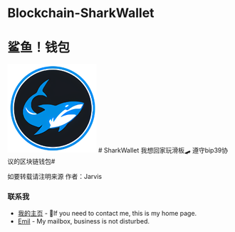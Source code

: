 # Blockchain-SharkWallet
# 鲨鱼！钱包
<!-- ![enter image description here](https://github.com/jarvis0919/SharkWallet/blob/main/img/logo1.png?raw=true) -->
<img src="https://github.com/jarvis0919/SharkWallet/blob/main/img/logo1.png" width="200" />
# SharkWallet 我想回家玩滑板🛹
遵守bip39协议的区块链钱包#



<!-- ## 目录
- [前言](#前言)
- [第一章 背景与现状](#第一章背景与现状)
	- [1.1 保险业的发展历史](#11保险业的发展历史)
	- [1.2 保险业利用信息化社会的发展现状](#12保险业利用信息化社会的发展现状)
	- [1.3 基于区块链的保险业的发展前景](#13基于区块链的保险业的发展前景)
- [第二章 区块链技术于保险业的优势](#第二章区块链技术于保险业的优势)
	- [2.1 传统保险业的弊端](#21传统保险业的弊端)
	- [2.2 基于区块链的智能保险业的优势](#22基于区块链的智能保险业的优势)
- [第三章 基于区块链的智能化保险方案设计](#第三章-基于区块链的智能化保险方案设计)
 	- [3.1 业务设计](#31-业务设计)
	- [3.2 架构设计](#32-架构设计)
	- [3.3 交互设计](#33-交互设计)
- [第四章 方案设计的技术支持](#第四章-方案设计的技术支持)
   	- [4.1 技术配置及硬件基础](#41-技术配置及硬件基础)
- [第五章 商业模式](#第五章-商业模式)
- [第六章 其他](#第六章-其他)
   	- [转载](#转载)
	- [联系我Emil](#联系我)

## 前言
>现代社会发展过程中,风险无处不在,保险公司是社会经济正常运转、持续发展的后盾。经过改革开放30年的发展,我国保险业取得了举世瞩目的成就,逐步成长为国民经济发展中的明星行业。保险业积极参与经济建设和社会发展活动,积极主动渗透到国民经济的方方面面。
到2007年,保险机构已成为债券市场的第二大机 构投资者和股票市场的重要机构投资者,在企业债、次级债等投资领域占据了主导地位;同时,积极参与抗灾救灾,勇于承担社会责任。在2008年初南方低温雨 雪冰冻灾害和5.12汶川地震两场重大自然灾害发生后,保险业全力投入抗灾救灾和灾后重建,得到了各级党委政府和人民群众的认可。保险逐浙成为人们日常生活话题。当然,随着保险业快速发展,存在产品结构单一、创新能力不足、行业恶性竞争、形象不佳和理赔运行现状不甚理想等问题也十分突出。因此,正确分析和认识中国保险业的现状及其存在问题,对规范中国保险市场、促进保险业的发展, 均有重要的指导意义。

## 第一章 背景与现状
### 1.1保险业的发展历史

##### （一）中国保险业的开端。
> 鸦片战争以后，西方列强迫使清政府签订了一系列不平等条约，加强了对我国的政治、军事、经济的侵略。外国保险公司纷纷登陆中国，中国保险市场逐渐形成。外国保险公司凭借不平等条约所持有的政治特权扩张业务领域，利用买办招揽业务，垄断了早期的中国保险市场从中，攫取了巨额利润。面对外商独占中国保险市场，每年从中国掠夺巨额利润，致使白银大量外流这一严峻事实，中国人民振兴图强、维护民族权利、自办保险的民族意识被激起。在此情况下，1865年月25日义和公司保险行在上海创立。义和公司保险行，是我国第一家自办的保险机构，其成立打破了外商保险公司独占中国保险市场的局面，为以后民族保险业的兴起开辟了先河。提到保险业就不得不提到航运业，保险与贸易两者是互为表里的关系。轮船招商局于1872年在上海成立，是中国人自办的最早的轮船航运企业，也是现在的招商局集团的前身。它不仅是中国现代航运业的起点，也可以说是中国保险业的源头之一。轮船招商局自创办之日起就深刻明白保险对于航运业的重要作用。作为一种打击竞争对手的手法，早期依附于外商航运业的外资保险公司听命于上司，为了击垮轮船招商局，对其所属船舶百般刁难。收取高额保费、对中国本土产的船只不保等限制。以李鸿章为代表的洋务派，为适应航运业发展的需要，先后创办了“保险招商局”、“仁和水险公司”和“济和水火险公司”等官办保险公司，取得了较好保险的经营业绩，并坚持与外商保险公司进行斗争，从而在一定程度上抵制了外商对中国保险市场的控制。当然，洋务派在保险业方面的努力不能改变外商垄断中国保险市场的局面。
##### （二）建国前在夹缝中生存发展的民族保险业。
> 民国初期，中国民族保险业获得了难得的发展机遇：一是民国初建需要刺激工商业的发展以稳定政权；二是第一次世界大战的爆发，欧美列强卷入战争，无暇东顾，大大减缓了洋商对中国保险市场的控制；三是五四运动的爆发，反帝斗争的兴起，赢得了整个民族对民族工商业的支持和对洋商的抵制。从1912年到1925，国内陆续创办了华安合群等30余家民族保险公司，华资寿险市场一度兴起，但由于经营不善，其中停业者居多。
至上世纪20年代中后期，金融资本投入保险业，民族银行开始兴办保险企业，民族保险业始有进一步发展。保险业有了突破性的发展，出现了太平保险公司这样实力雄厚、信誉卓著，分支机构代理网点遍布全国各大城市，甚至涉足南洋市场，在国际上也有一定声誉的民族保险公司。但是抗日战争爆发后，保险业受到巨大的冲击。
##### （三）新中国后保险行业的发展
> 建国后中国保险业的发展史，可谓跌宕起伏。经历了建国初期的起步，到六七十年代的低谷，最后到现在的快速发展的过程。保险业作为国家经济发展的晴雨表，到上个世纪末，经过了四个发展时期。一是在五十年代的初创时期，保险业仅中国人民保险公司一家国有保险公司，保险业务的发展还处于初级拓荒阶段，业务范围也十分狭窄，但是当时保险业配合新中国经济建设，在保障生产安全、促进物资交流、安定人民生活、壮大国有资产等发挥了积极作用；第二阶段是在六七十年代的低谷期，由于当时的历史原因，本外币保险业务基本停办，仅保留五大口岸城市的涉外险业务，保险业陷入长达二十年的停滞时期，发展严重受挫；第三阶段是八十年代的复苏期，伴随着中国改革开放和经济发展，保险业迅速崛起，为国家经济建设和人民生活提供多方面广泛的服务，但市场经营主体仍处于人保独家垄断状态；第四阶段是九十年代的发展期，保险业独家垄断的格局被打破，取而代之的是中外保险公司多家竞争、共同发展的多元化新格局。进入二十世纪未找到目录项。以来，我国保险业正步入一个全新的发展阶段，根据我国入世承诺，保险业在金融行业中开放力度最大，开放过渡期最短。2004年12月11日过渡期结束，我国保险业进入全面对外开放的新时期，呈现出日渐市场化、专业化、国际化、规范化的新特点。
30年的改革开放为我国保险业发展注入了新的生机和活力。改革开放之初，我国保险市场由一家公司经营，全部保费收入只有4.6亿元。到2007年，全国保险公司达到110家，总资产达到2.9万亿元，实现保费收入7000多亿元，市场规模增长
1500多倍。
##### （四）目前我国保险业发展现状
> 中国保险业的整体实力与核心竞争能力不断提升、经济功能初步显现。回顾保险业６０年来的改革发展历程，虽然经历了曲折，但全行业始终坚持改革创新，在探索中国特色保险业发展道路上迈出了坚实的步伐取得了令人瞩目的发展成就，特别是党的十六大以来，在“抓监管、防风险、促发展”的总体思路指导下，我国保险业保持了又好又快的发展势头，在各方面取得了突出的成绩。

> 1、保险业务大发展，行业实力显著增强，竞争格局基本形成。保险业快速发展，业务领域逐步拓展。1980年恢复国内保险业务时，我国只有企财险、货运险、家财险、汽车险等几个保险业务种类。此后随着国内保险业风险管理技术的进步和经营管理能力的提高，业务领域逐步从财产损失保险扩展到人寿保险、责任保险、信用保证保险、意外伤害保险、健康保险等领域，目前已基本形成涵盖所有可保风险领域的业务和产品体系。保险业恢复经营以来，我国保费收入年均增长超过20%，是国民经济中发展最快的行业之一。2008年实现原保费收入9789亿元，世界排名第6位，中国已逐步成长为新兴的保险大国。资产规模不断壮大。1949年人民保险公司成立之初，仅有资本金约200万元。目前，全国保险公司总资产达到3.7万亿元。市场体系日益完善，从由国有保险独家经营保险业务，到目前全国共有保险公司120多家，初步建成了多种组织形式和所有制形式并存，公平竞争、共同发展的保险市场体系。

> 2、体制机制发生积极变化自改革开放以来，我国的保险业就分别从经营体制改革、公司体制改革、资金管理体制改革、保险监管体制改革四方面，进行了有条不紊的改革。首先保险业务经营体制改革。1996年，为了适应保险业快速发展和防范风险的需要，建立了保险分业经营体制，对产险、寿险实行专业化经营。人保、平安、太平洋等综合性保险公司相继完成产寿险分业经营体制改革。同时，为了提升保险业服务经济社会的能力与水平，对农业保险、健康保险、养老保险等业务领域探索实行专业化经营，专业性的保险公司开始逐渐成立。保险中介市场也逐步发育完善。公司体制改革。坚持从实际出发，采取“三步走”的战略，积极吸引外资和民营资本参股，引进境外战略投资者，优化股权结构，公司治理结构和运行机制不断完善。保险资金管理体制改革。实现了保险资金专业化集中运用，保险资产管理公司从无到有，目前达到10家，管理资产占保险业全部资产的82.6%；从资金运用结构看，实现了从银行存款为主向债券投资为主的转变。

> 3、全社会的风险和保险意识大提高改革开放前，我国保险市场的消费者规模相当有限，消费者对保险的了解非常少，保险意识处在一个较低的水平。随着革开放的不断推进，保险知识的普及也日渐展开，消费者对保险的认识和理解逐步深化。同时，随着收入水平的提高和市场化体制改革的推进，全社会的风险和保险意识逐步提升，消费者开始主动购买所需要的保险产品，并且在购买保险产品时，多方搜集所需保险产品的信息，了解保险市场行情。人民群众保险意识不断增强和消费行为日趋理性，标志着我国保险市场逐步向成熟的方向迈进。

> 4、保险创新取得积极进展。产品创新更加贴近市场需求，适应不同消费群体，开放不同的产品。针对居民日趋多元化的金融保险需求，突破保险产品传统保障功能的限制，开发了具有投资理财功能的产品。针对低收入人群开发了保费低廉、手续简便、保障适度的小额保险产品。适应建立多层次社会保障体系需要，开发了多种形式的商业养老和健康保险产品等。在产品贴近市场的情况下，营销创新与时俱进。从个人营销代理到现在的通过银行、邮局、车行等机构代理，甚至通过利用网络、电话等方式销售保险产品，为保险消费者提供便利、质优价廉的保险服务。在做到服务创新的同时，理论创新为产品创新和营销创新提供了理论基础。近年来特别是十六大以来，在总结保险实践经验的基础上，保险理论创新不断深入推进。提出了保险业发展阶段理论，作出了我国保险业仍处于发展的初级阶段的判断，首要任务是加快发展，做大做强。



### 1.2 保险业利用信息化社会的发展现状


加入WTO之后，外资保险公司全面进入，给并不发达的中国寿险、财险和再保险事业都带来了巨大影响。沿续传统的运作思路，已无法帮助中国保险企业培养起自身竞争力。仅以车险为例，2003年1月1日起，新的车险条款费率管理制度开始实施，机动车保险在市场开放、价格自由、竞争激烈的情况下，保险公司即使对购买同一车型的客户，也要考虑年龄不同、驾龄不同等因素，采取灵活的保费策略。这一点，没有IT系统的支持，没有客户信息的集成管理，没有整合的业务数据及精准的数据挖掘能力，没有完整的精算模型，显然是无法实现的。无人会怀疑，中国将会是最大的新兴保险市场。但就数据挖掘和CRM而言，中国保险企业的应用现状却令任何人都难以宽慰。在业务和技术投资“冒进式”增长的同时，保险公司在CRM应用、客户资源整合管理方面的投入，显然无法适应自身快速的成长势头。相比起普遍进入中国的世界性保险企业，中国保险公司的CRM应用落伍，已是不争的事实。信息化被视作金融业的生命线，对保险公司来讲，数据则如同企业生命体中生生不息的血脉。近10年来国内保险业信息一直处于加速度状态，2003年全年中国保险行业IT应用市场规模更是创记录地突破50亿元，人保、人寿、平安等大型保险公司和新成立的小型保险公司在信息化方面的投入都不遗余力。但在巨资进行信息化的同时，信息化技术组合中更为锐利、高效和复杂的数据仓库和决策支持工具，还没有被中国保险企业所广泛掌握。用一些保险公司业务人员的牢骚话来描述这种现状：报表、报告满天飞，不知哪个没水分数据、数字遍地有，不知哪个是真的客户、业务到处是，不知哪个最该抓考核、决策天天搞，不知哪个有准头。目前中国保险业数据管理应用的普遍现状是，汇集了大量客户信息和业务数据，但因为缺乏挖掘数据背后隐藏的知识的手段和工具，往往导致“数据爆炸但有效信息贫乏”，“信息繁杂但业务知识孤立”——这种局面若无改观，保险公司就会长期处于“低智商”的业务运行状态。从业务数据化到业务知识化，以数据挖掘(DM)为基础的数据仓库(Data Warehouse)、决策支持系统(DSS)建设，在未来数年中将受到保险公司的追捧。为提高决策支持水平，增进商业智能(BI)，保险公司往往需要以联机分析处理(OLAP)为平台进行数据挖掘(DM)，借助大规模数据，通过清洗、转换、装载等数据处理方法，发现大量资料间的关联与趋势，探寻独特的、通过其他方法发现不了的业务规律和模式。一般来看，数据挖掘的任务可以划分成四个层次：数据分析、知识发现、决策支持和金融智能。数据分析、知识发现、决策支持和金融智能，不仅是数据挖掘的不同层级的任务，也体现了保险公司在开展数据挖掘工作中的规划进度。早期的保险业数据仓库建设，关注的往往是数据分析和知识发现的内容，如提供统一及时的业务报表，提供集成的客户信息等。当具备了相应的数据挖掘基础，保险公司有可能将数据仓库的应用引入决策支持和商业智能的层面，更关注于提供决策信息支持、辅助业务管理、分析和评价经营业绩等主题领域，从而帮助保险公司跳出“低智商竞赛”的泥潭。今天的中国保险业，已不再是一个封闭的市场和垄断的格局，国际保险公司正层出不穷地推出新产品和新服务。致力于通过电子化和客户关系管理体系建设提升核心竞争力的中国保险公司，就一定要从核心的业务需求出发，切实推动自身的多层次CRM应用。从业务需求来看，作为典型的金融服务业企业，保险公司的主要业务集中在保险产品销售、风险控制、财务管理和投资管理上。在业务系统的处理中，目前的保险公司业务系统分为三个层级：核心业务处理系统、财务投资管理系统和风险管理系统。核心业务处理主要包括保险产品销售、保单处理、审核、出单、保全批改以及理陪、赔付等，体现了传统保险业务的主要流程;财务和投资管理主要涉及财务核算、资金管理、出于保值增值目标的投资管理、以及进入基金、债券市场的相应业务管理等;风险管理系统则包括了风险控制、绩效考核、再保险等内容。事实上，以业务为标准划分的保险系统，随着保险公司管理体制的变革、业务流程的更新必然会发生变化。最重要的是，如果系统的设计应用不是以客户为中心，以满足客户保险需求为基础的话，保险公司的服务质量和销售业绩就不可能大幅提高。换言之，保险公司在原有业务系统的基础上推动CRM应用，必须从多个层次着手。
>第一，必须以客户为中心，提高客户服务水平，如果没有CRM技术系统、呼叫中心等的支持，企业就难以大规模、标准化地提高服务质量；
第二，保险公司必须以集成管理客户信息为突破点，做好关键客户管理工作，从而稳定和发展优质的保险客户;
第三，保险公司要能够集成数据，实时分析业务发展情况，从而及时采取营销和调整策略，改进自己的销售管理和业务管理;
第四，
要能够通过分析数据、通过指标和模型来加强风险控制，做好绩效考核;
第五，
是借助CRM系统，分析客户需求以开发新产品，实现与业务系统的整合，提高保险公司的决策支持和商业智能水平。



### 1.3 基于区块链的保险业的发展前景

1. 具有广阔的应用价值
区块链可在产品开发、风险防范、流程优化以及相互保险等领域具有应用价值。身份识别:通过不可更改的身份证明信息降低保险欺诈风险；智能合约：智能合约能够完成理赔处理的自动执行，对于客户来说，这是一种可靠且透明的支付机制，而且智能合约能够用来强化具体合约规则；相互保险：利用区块链重构信任的基本特点，破解相互保险的信任难题，细化不同群体的风险特征和风险分散诉求，提升成员之间的知情权和选择权，从而创造一个更加公平、透明、安全和高效的互助机制。

2. 有助于提升保险业降本增效
区块链技术的去信任化与共识机制,使客户可以在平台自主下单,可以使保险行业运营成本大幅降低。弹性赔付机制,可以使保险公司合理安排存量资金,提高资金的配置效率。
在降低成本方面，以各保险公司为节点的联盟链，可以实现保险公司之间的信息共享。比如，在有共保或再保的保险赔偿情形中，通过将赔偿文件录入区块链中，所有的合同主体（保险人、再保险人及承保代理人等）都可以监测到保险赔偿的进展，能够及时处理保险理赔，极大地减少了保险公司的运营成本。

3. 有助缓解保险业务信息不对称
区块链技术可以打通保险机构与其他相关组织之间数据共享,防止道德风险和逆向选择。有助缓解保险业务信息不对称。

4. 自动理赔或成为发展方向
保险公司的产品资料利用区块链的方式储备。保险公司利用联盟链将数据上链，联盟链与银行及经纪的系统对接，双方所看到的产品资料便会保持一致。另外，区块链亦可记录保单的赔偿内容，可以为大部分的保险产品做到自动理赔。
总而言之，区块链在保险行业的应用因具有广阔的发展前景和众多的业务契合点，各家保险公司也已经开始布局和加速落地。毋容置疑，区块链等关键技术的日益成熟将为保险行业各环节价值链的重塑再造带来机遇，同时对投保人来讲也是长期利好。
案例剖析之提升健康险理赔流程
今年4月，波士顿咨询发布《携手区块链，保险科技企业引领行业技术革新》，对蚂蚁金服、众安保险通过区块链技术颠覆传统业务模型及IT架构进行了分析。随后中国银行保险报网就蚂蚁金服的案例进行了公开报道，我们来回顾一下。
根据以往经验，健康险的理赔处理可能耗时很长。然而，蚂蚁金服在2018年末推出了一个新的基于区块链的票据系统，极大地提升了流程的效率。
简单来说，在该系统中，医院、蚂蚁服务后端、保险公司等利益相关方都以“共识节点（consensus node）”的形式接入区块链中，即时同步数据和信息流。共识节点的设计旨在确保多个参与方在网络中的高可靠性，即网络中的基本分布式“单元”，并遵照特定的协议或算法达成一致（或共识）。只要支持区块链的基础设施运行良好（即信号基站、Wi-Fi带宽、laaS云配置等），就可以在几秒钟内完成保险理赔的处理和验证。
具体来看，在用户层，显示的是线下用户行为以及支付宝应用内的资金或理赔流。当患者前往医院时，只需携带已安装支付宝应用的智能手机。一旦患者完成治疗并付款，医院就会将电子发票开具至支付宝平台上的“发票管家”小程序，供患者即时查看。只需几次点击，同意保险条款和条件，理赔流程就会自动启动，患者将在约5秒内收到报销款项。
在功能层，从医院的角度来看，防篡改的发票可以直接在区块链上生成并发布，无需担心验证过程是否可靠。验证结果可为支付宝所接受，并供其他共识节点进行信息同步。
从蚂蚁区块链的角度来看，这就像一个链上客观中立的第三方，负责验证及同步必要的数据信息、连接重要的利益相关方。依赖于区块链本身不可篡改、可存证、可信流转的机制，蚂蚁区块链可充分消除该生态内其他参与方的信任顾虑。对于蚂蚁金服之外的各参与方来说，医疗票据流通过程中由于不信任而产生的交易摩擦、时间和人力成本得以充分降低，生态系统的多样性也将大大丰富。
从保险公司的角度来看，共识节点旨在提升理赔效率。如果采用传统的线下运营模式，患者即便通过电子钱包完成支付，也仍然需要提交许多纸质理赔材料，与理赔专员见面，或前往保险公司在当地的线下门店，并至少等待10个工作日才能获得赔款，而这还仅仅是在患者遵照要求提供了材料的前提下才成立的。如果在发票生成时就运用区块链进行跟踪同步的话，就可以用高效的自动化识别技术替代繁琐的核验流程。这样就可以从源头杜绝超标理赔、虚假理赔、发票欺诈等问题。只需等待患者同意和系统响应，即可立即进行理赔资金划拨。
在基础构架层，区块链的性质决定了其有能力迅速执行和同步反欺诈指令。与此同时，基础架构层能确保区块链的安全性，并为网络中的所有数据提供存储。未来预计将产生越来越多、各种类别的数据，例如医院开具的电子处方、可转让的通证化保险资产等。而那时，需要确保基础架构层足够稳固可靠，避免因基础架构能力不足而可能导致的数据事故。



## 第二章 区块链技术于保险业的优势
### 2.1 传统保险业的弊端

##### 一、寿险方面：
(一)、保险代理人的问题。
>1.有关保险代理人无证展业、展业宣传不规范，不完全履行对保险合同条款，特别是合同中的免责条款的说明和明确说明的法定义务的问题。实践中，往往存在未取得保险代理人资格的业务员展业的情况，也存在保险代理人在向客户介绍保险产品时，不出示保险合同原件的问题，阻碍了保险消费者对合同条款的理解，保险人也不能够履行说明和明确说明其法定的义务。
2、有的保险代理人，未经询问就代替保险消费者履行如实告知义务，为了促成保险合同成立，获得佣金收入阻碍保险消费者如实告知患病史、向保险消费者推荐缴费高、保障程度低的险种。保险代理人的收入主要是促成合同成立后，提取的佣金。有的保险代理人不顾职业道德，涉嫌误导和阻碍保险消费者履行告知义务，不负责任的促成合同成立，获得不当佣金收入。有的保险代理人为了获取高额佣金收入，不是按照保险消费者的需要，推荐保费高而保障程度低的险种，获取高额佣金收入，导致保险消费者在发生保险事故时，不能获得充分的保险金给付。

(二)、理赔时，
>保险公司收取保险消费者的保险合同原件无道理，导致保险消费者维权时缺乏证据的问题。当被保险人发生保险事故并申请理赔时，保险公司除了要求被保险人或是受益人提供证明被保险人发生保险事故的证据外，还要求保险消费者将保险合同的原件交回保险公司。当发生纠纷时，为了维权，保险消费者想讨回资料，哪怕是复印件都是非常困难的，人为的为保险消费者的维权设置门槛。

(三)、保险公司拒赔时不透明，不明确告知保险消费者拒赔的具体理由和所依据的证据。
>如保险公司以被保险人未如实告知为由拒赔时，不向保险消费者详细说明未告知的内容，即所依据的具体证据。

(四)、学平险违规承保的问题。
>保险公司往往通过教育行政管理部门或是学校变相地强制所有的学生购买学平险，甚至教师代收保险费。还有一些保险公司对新入学的大学生一次性的连续收取四年的保险费，违规短险长做。(五)、银行代理保险存在的问题
1、银行一般是以兼业代理人的身份代理销售保险产品，有关窗口的储蓄人员是否得到培训、是否具备销售保险产品的能力是个问题。
2、在银行代理保险中，储蓄员误导销售的情况屡有发生，如故意混淆保险和储蓄，用储蓄的概念来同保险产品进行类比。以不收取利息税、强调固定的收益率等来引诱储户来购买保险。甚至储蓄员不告知提前退保要扣除佣金，使低收入者、强调资金的流动性的资金所有者提前支取资金时受到损失。导致消费者对银行保险的产品性质不明、主体不明，以致保险纠纷不断。

(六)、一些含死亡责任的保单未有被保险人亲笔签名的问题这涉及保险消费者的生命利益的保护问题，也涉及到保险消费者的合同效力的问题、涉及到消费者是否能够获得保险理赔的问题、涉及到保险消费者的财产权的问题。
(七)、意外伤害保险合同约定，自发生事故之日起，180天内未向本公司提出书面索赔申请，即视为自动放弃权益。保险法规定，人寿保险的索赔期是五年，财产险的索赔期是两年。自发生事故之日起，180天应该是定残的时间。
(八)、公路旅客意外伤害险保单内容过于简化，缺少保户必有的信息。乘客乘坐车次、座位号、乘客的姓名等信息不明、保险公司不掌握购买保险的乘客的相关信息，易导致事故发生时的确认困难，影响保险消费者的合同利益，另一方面，易导致保险欺诈，损害保险公司的利益。
(九)、公路旅客意外医疗险的保险责任有限且与承运人应承担的责任重叠。公路旅客意外伤害保险设计存在瑕疵。公路旅客意外伤害保险中，意外医疗保险责任与承运人应该承担的责任及承运人责任险的保险责任重叠，易导致乘客受伤，在承运人承担责任后，得不到保险理赔或道德风险的发生。
(十)、共保体垄断销售航空旅客意外伤害保险
>(行业指导条款)，禁止航意险替代产品的
销售，涉嫌限制竞争导致垄断。在市场经济条件下，
目前“共保体”的存在制约了保险公司之间的竞争空间；限制了保险公司之间的价格竞争；客观上阻碍了保险商品的价格回归到客观、真实水平的进程；严重地挫伤了经营管理较好的、充满活力的、意图创新的新成立的保险公司实现扩大自己市场份额的积极性；不利于保险业的健康发展的，同时损害了消费者的利益，使得消费者的知情权、自主选择权、公平交易权受到侵害。
#### 二、财险方面：
(一)、机动车辆保险中，车损险及其附加险超额承保以及“新车购置价”易引发歧义的问题。
>1、新车购置价概念理解有歧义，通常消费者易理解为以前购买该保险机动车新车时的价格。但是，新车购置价却是指：合同中的新车购置价，是指：本保险合同签订时，在签订地购置与保险机动车同类型新车
(含车辆购置附加税)的价格。
2、在订立保险合同时，不对新车购置价进行解释，涉嫌大面积超额承保的问题。保险公司有关在车辆部分损害的情况下，新件换旧件的解释存在原则性的错误。损失补偿是原则。按照保险公司的逻辑，旧件就应该换旧件，这是原则，那么，即使是按照新车价投保，也应该是旧件换旧件。
3、保险公司如何公示新车购置价，特别是停产车型的新车购置价的确定问题。

(二)、部分财产保险公司的业务人员，专业素质差，对于应该理赔的案件，不按照正常申请理赔的程序作出理赔决定，口头错误的告知保险消费者拒赔，并拒收保险消费者的理赔材料，导致错误。比如：空中坠落物导致行使中的机动车车损，保险公司的出现场的工作人员错误地认为不属于保险责任范围，不对现场进行勘查和收取保险消费者的理赔材料，正常作出理赔决定。事实上，这种情况保险公司是应该理赔的。



### 2.2 基于区块链的智能保险业的优势
##### ▲保险索赔
- 处理保险索赔是一个缓慢、繁琐且容易出错的流程，需要重要数据和多方合作。例如，考虑由于另一个驾驶员的过失而发生车祸的驾驶员，驾驶员向保险公司提出索赔以弥补损失。然后，保险公司审查索赔并从过失驾驶人的保险公司处收回损失，不同保险公司可能具有不同的索赔处理流程和系统。这种方法效率低下且耗时长。
- 保险公司可以在保险索赔处理中利用区块链加快程序并最大限度地降低运营成本。利用区块链的安全和分布式分类账，保险公司和投保人可以数字化监控和管理每一项有形资产。保险公司可以使用智能合约对特定业务规则进行编码以自动处理索赔。例如，一些保险公司为延误的航班提供航班保险，在智能合约的帮助下，保险公司可以收集航班信息并与全球航空数据库通信，以监控多个航班状态，如果投保人延误超过两小时，智能合约可在与机场和投保人确认航班信息后，自动支付赔付费用。在区块链保险理赔的帮助下，投保人可以避免填写理赔表格。此外，保险公司可以减少处理和验证索赔数据的时间。

##### ▲健康保险
- 由于医疗机构、保险公司和患者等多方的参与，导致处理健康保险索赔流程变得异常复杂。例如，如果患者希望提交心脏手术的健康保险索赔，那么医疗机构必须向保险公司索取若干文件。为此，医疗机构必须从保险公司获得提交索赔的授权。手术后，保险公司从每个医疗机构和诊断病人的医生那里收集文件，而整个过程需要大量的文书工作。此外，医疗机构和保险公司用于记录患者信息的后端基础设施已经过时，而且不同医疗机构和保险公司可能会使用不同的格式和标准来存储数据，这可能会导致不一致和混淆。此外，敏感的患者数据受严格的隐私法保护。因此，医疗机构无意间在其组织内创建了数据孤岛。区块链在保险公司的出现可以帮助患者安全地分享他们的数据，同时确保隐私。区块链网络是加密安全的，以避免非法修改数据。患者可以根据具体情况授予保险公司访问权限。在区块链的帮助下，医疗保健机构可以创建一个实时同步的全行业患者数据存储库。使用这种方法，保险公司可以审计多个医疗机构的医疗信息。
##### ▲资产跟踪
- 据统计，在美国有70540人拥有价值5000万美元以上的净资产。这些高净值人士拥有高价值资产，如珠宝、艺术品、葡萄酒、私人岛屿、游艇等。随着资产数量的不断增加，追踪这些资产所有权和价值的证据会变得越来越复杂。保险公司可以在分散网络的帮助下利用区块链进行资产跟踪。资产所有者可以在区块链网络上注册他们的资产，而网络的每个节点都将包含资产的不可变记录。如果资产所有者将资产转让给另一个人，那么该交易将被记录在网络上。使用这种方法，每个资产所有者都可以追溯到所有以前的所有者。此外，由于区块链的加密性质，交易历史不能修改或编辑。通过这种方法，将区块链引入保险公司可以有效简化资产跟踪并提供所有权证明。
##### ▲欺诈检测
- 统计数据显示，据保守估计，保险欺诈每年窃取近800亿美元。由于这种保险欺诈，美国家庭平均面临400至700美元的保费上涨。参与保险欺诈的犯罪分子经常利用漏洞，在这些漏洞中，欺诈模式只能通过跨多个保险公司的广泛数据集来识别。然而，由于竞争和法律方面的挑战，保险公司无法共享此类信息，因此，传统的欺诈检测方法是无效的。将区块链引入保险公司将改善多家保险公司之间的合作。借助区块链驱动的分布式账本，保险公司可以记录每一笔交易，并使用加密和访问控制保护数据。保险公司可以共享交易数据，并协作在整个生态系统中查找可疑行为和模式。通过利用保险公司中的区块链，保险公司可以消除重复保险索赔订单，并减少伪造和保费损失。




## 第三章  基于区块链的智能化保险方案设计
### 3.1 业务设计
基于区块链的智能化保险作为信用社会中的理财产品，取代传统保险业的业务员模式，
并通过区块链保存不可篡改的特性、以及智能合约的全自动化，来实现行业革新。
从业务功能上来说，智能化保险应用包括发行保险产品、客户购买、时长内赔保、查验保险是否过期。
几个环节，
1. 发行保险产品
由保险公司研发保险理财产品，并于平台上发行。
2. 客户购买
于平台上自行挑选保险产品，客户提供由政府机构或医疗机构开出的证明等各项信息或凭证，通过购买保险要求验证，
自主购买。
3. 时长内赔保
投保人或受益者提供相关证明于平台，符合要求后，保额会自动发送至购保时所设置的账户。
具体
流程如下：
>（1）投保人或受益者提供相关证明；
（2）智能合约自动核验是否合格；
（3）符合要求，保额会自动发送至购保时所设置的账户。

区块链智能化保险平台包括统一后台管理中心、客户个人中心。其中统一后台管理中心集合了保险发行服务，合约金额查看服务，为公司企业服务。客户个人中心是提供给客户使用，客户可以通过电脑客户端、手机客户端，访问平台。挑选符合自己需求的保险购买。

### 3.2 架构设计
#### （1）结构体
 **保险项目**
```sh
struct Insurance_items {
        //保险项目
        string name; //项目名
        string requirements; //要求（接口 例如：死亡证明，事故证明，病情证明）
        uint128 Price; //价格
        address publisherid; //发行人
        string publisher; //发布者
        uint128 Insured_price; //保价
    }
```
>由保险研发部研发

**保单**
```sh
struct Insurance_policy {
        //保单
        uint256 starttime; //开始时间
        uint256 stoptime; //结束时间
        address holdner; //投保人地址
        address benner; //受益人地址
        bool Policy_status; //保单状态
        string Policy_type; //保险项目
        uint256 Indemnity; //赔款
        string requirement; //保险要求
    }
```
>保险单

**客户对象**
```sh
struct policy_holder {
        //投保人
        string name; //姓名
        string personal_information; //投保人信息
        uint32 age; //年龄
        bool guardian; //是否有监护人
        string Insured_object_status; //受保对象状态
        address holderOwner; //投保人地址id
        uint32 password; //密码
    }
```
**公司研发部**
```sh
   struct company {
        //公司保险研发部
        string identity; //身份
        address companyOwner; //地址id
        uint32 password;
        uint32 id;
    }
```
>公司内部使用

#### **（2）方法**
**合约内预存款**
```sh
   function giveMEeth() public payable returns (bool) {
    }
```
**创建公司操作账户**
```sh
       function addcompany(
        string memory _name,
        address _pAdd,
        uint32 _password
    ) public returns (uint32 kk) {
        uint32 userId = companyid++;
        companys[userId].identity = _name;
        companys[userId].companyOwner = _pAdd;
        companys[userId].password = _password;
        companys[userId].id = userId;
        return userId;
    }
```
**查看公司权限账户**
```sh
    function getcompany(uint32 _ids,uint32 psw)
        public
        view
        returns (
            string memory a1,
            address a2,
            uint32 a3,
            uint32 a4
        )
    {
        require(companys[_ids].password == psw);
        require(companys[_ids].companyOwner == msg.sender);
        a1 = companys[_ids].identity;
        a2 = companys[_ids].companyOwner;
        a3 = companys[_ids].password;
        a4 = companys[_ids].id;
        return (a1, a2, a3, a4);
    }
```
**创建保险**
```sh
    function additems(
        uint32 _ownerId,
        uint32 _password,
        string memory _name,
        string memory _requirements,
        uint128 _price,
        uint128 _inprice
    ) public returns (uint32) {
        require(companys[_ownerId].companyOwner == msg.sender);
        require(companys[_ownerId].password == _password);
        uint32 id1 = itemid++;
        items[id1].name = _name;
        items[id1].requirements = _requirements;
        items[id1].Price = _price;
        items[id1].Insured_price = _inprice;
        items[id1].publisher = companys[_ownerId].identity;
        items[id1].publisherid = companys[_ownerId].companyOwner;
        return id1;
    }
```
**查看目前的保险项目**
```sh
   function getitems(uint32 _id2)
        public
        view
        returns (
            string memory s1,
            string memory s2,
            uint256 s3,
            uint256 s4,
            string memory s5,
            address s6
        )
    {
        s1 = items[_id2].name;
        s2 = items[_id2].requirements;
        s3 = items[_id2].Price;
        s4 = items[_id2].Insured_price;
        s5 = items[_id2].publisher;
        s6 = items[_id2].publisherid;
        return (s1, s2, s3, s4, s5, s6);
    }
```
**创建客户账户**
```sh
    function addholder(
        string memory _name,
        string memory _perinfor,
        uint32 _age,
        bool guardian2,
        string memory _obst,
        address _owner,
        uint32 _password1
    ) public returns (uint32) {
        uint32 id3 = holderid++;
        holder[id3].name = _name;
        holder[id3].personal_information = _perinfor;
        holder[id3].age = _age;
        holder[id3].guardian = guardian2;
        holder[id3].Insured_object_status = _obst;
        holder[id3].holderOwner = _owner;
        holder[id3].password = _password1;
        return id3;
    }
```
**查看客户账户**
```sh
    function getholder(uint32 _id4, uint32 _password2)
        public
        view
        returns (
            string memory d1,
            string memory d2,
            uint32 d3,
            string memory d4,
            address d5
        )
    {
        require(holder[_id4].password == _password2);
        require(holder[_id4].holderOwner == msg.sender);
        d1 = holder[_id4].name;
        d2 = holder[_id4].personal_information;
        d3 = holder[_id4].age;
        d4 = holder[_id4].Insured_object_status;
        d5 = holder[_id4].holderOwner;
        return (d1, d2, d3, d4, d5);
    }
```
**得到保险项目的时长价格**
```sh
    function getprice(uint32 idi, uint32 _limit) public view returns (uint256) {
        return uint256(items[idi].Price * _limit);
    }
```
**创建保单**
```sh
    function addpolicy(
        uint32 _limit,
        address _holdner,
        address _benner,
        uint32 id7
    ) public payable returns (bool) {
        uint256 timestart = block.timestamp;
        uint256 timestop = _limit * 86400 + block.timestamp;
        require(msg.value == uint256(items[id7].Price * _limit));
        uint32 id6 = policyid++;
        policy[id6].starttime = timestart;
        policy[id6].stoptime = timestop;
        policy[id6].holdner = _holdner;
        policy[id6].benner = _benner;
        policy[id6].Policy_status = true;
        policy[id6].Policy_type = items[id7].name;
        policy[id6].Indemnity = items[id7].Insured_price;
        policy[id6].requirement = items[id7].requirements;
        return true;
    }
```
**查看账户所属下的保单**
```sh
    function getpolicy(uint32 id8)
        public
        returns (
            uint256 g1,
            uint256 g2,
            address g3,
            address g4,
            bool g5,
            string memory g6,
            uint256 g7
        )
    {
        g1 = policy[id8].starttime;
        g2 = policy[id8].stoptime;
        g3 = policy[id8].holdner;
        g4 = policy[id8].benner;
        g5 = policy[id8].Policy_status;
        g6 = policy[id8].Policy_type;
        g7 = policy[id8].Indemnity;

        if (
            msg.sender == policy[id8].holdner ||
            msg.sender == policy[id8].benner
        ) {
            if (block.timestamp > policy[id8].stoptime) {
                policy[id8].Policy_status = false;
                return (g1, g2, g3, g4, g5, g6, g7);
            }
            return (g1, g2, g3, g4, g5, g6, g7);
        }
        g1 = 20;
        uint256 a3;
        address a4;
        address a5;
        bool a6;
        string memory a7;
        uint32 a8;
        return (g1, a3, a4, a5, a6, a7, a8);
    }
```
**获取保险保额**
``` sh
    function getIndemnity(uint32 id9, string memory _requirements)
        public
        payable
        returns (uint256 kk)
    {
        require(
            msg.sender == policy[id9].holdner ||
                msg.sender == policy[id9].benner
        );
        if (block.timestamp > policy[id9].stoptime) {
            policy[id9].Policy_status = false;
            return 2;
        } else if (
            keccak256(abi.encodePacked(_requirements)) ==
            keccak256(abi.encodePacked(policy[id9].requirement))
        ) {
            require(address(this).balance > policy[id9].Indemnity);
            address q = policy[id9].benner;
            payable(q).transfer(policy[id9].Indemnity);
            policy[id9].Policy_status = false;
            return 1;
        }

        return 0;
    }
```
### 3.3 交互设计
选用设计简易圆角ui，主色灰调的主题。
![enter image description here](https://github.com/jarvis0919/Blockchain-intelligent-insurance/blob/main/img/0.png?raw=true)
![enter image description here](https://github.com/jarvis0919/Blockchain-intelligent-insurance/blob/main/img/1.png?raw=true)
![enter image description here](https://github.com/jarvis0919/Blockchain-intelligent-insurance/blob/main/img/2.png?raw=true)
![enter image description here](https://github.com/jarvis0919/Blockchain-intelligent-insurance/blob/main/img/3.png?raw=true)
查看更多图片，请参阅 [img](https://github.com/jarvis0919/Blockchain-intelligent-insurance/tree/main/img).
## 第四章 方案设计的技术支持
### 4.1 技术配置及硬件基础
##### 开发环境的配置


| 类别       | 标准配置                                                     |
| ---------- | ------------------------------------------------------------ |
| 计算机硬件 | Cpu:Intel(R)  Core(TM) i7-10750H CPU @ 2.20GHz  2.21  GHz,显卡:NVIDIA GeForce RTX 2060 |
| 软件       | Geth 1.9.25 ; Web3js ; Google Chrome ; Remix ;   Microsoft Visual Studio Code ; Metamask ; Cmd ;  |
| 其它       |安装web3js，搭建本地链和可安装Metamask的浏览器。 |


##### 运行环境的配置


| 类别       | 标准配置                                                     |
| ---------- | ------------------------------------------------------------ |
| 计算机硬件 | Cpu:Intel(R)  Core(TM) i7-10750H CPU @ 2.20GHz  2.21  GHz,显卡:NVIDIA GeForce RTX 2060  |
| 软件       | Google Chrome ; Metamask ; Web3js                            |
| 其它       | 安装web3js，搭建本地链和可安装Metamask的浏览器。  |

## 第五章 商业模式
暂无商用

## 第六章 其他
### 转载

如要转载请注明来源    作者：Jarvis

### 联系我

- [我的主页](https://https://github.com/jarvis0919/) - 💌If you need to contact me, this is my home page.
- [Emil](1318258863@qq.com) - My mailbox, business is not disturbed.

 -->
 
如要转载请注明来源    作者：Jarvis

### 联系我

- [我的主页](https://https://github.com/jarvis0919/) - 💌If you need to contact me, this is my home page.
- [Emil](1318258863@qq.com) - My mailbox, business is not disturbed.
